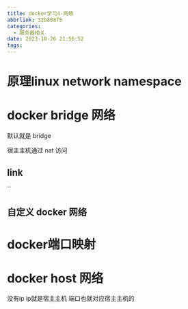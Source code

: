 ```yaml
---
title: docker学习4-网络
abbrlink: 32b808f5
categories:
  - 服务器相关
date: 2023-10-26 21:56:52
tags:
---
```

# 原理linux network namespace

# docker  bridge 网络

默认就是 bridge

宿主主机通过 nat 访问

## link
``
## 自定义 docker 网络


#  docker端口映射


# docker host 网络

没有ip  ip就是宿主主机 端口也就对应宿主主机的